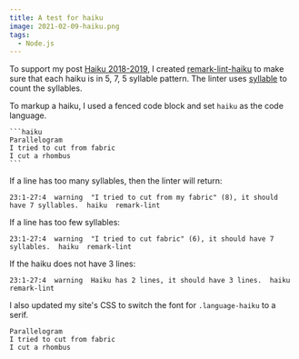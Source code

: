 ```yaml
---
title: A test for haiku
image: 2021-02-09-haiku.png
tags:
  - Node.js
---
```


To support my post [Haiku 2018-2019](/notes/haiku-a-day/), I created [remark-lint-haiku](https://github.com/katydecorah/remark-lint-haiku) to make sure that each haiku is in 5, 7, 5 syllable pattern. The linter uses [syllable](https://github.com/words/syllable) to count the syllables.

To markup a haiku, I used a fenced code block and set `haiku` as the code language.

````
```haiku
Parallelogram
I tried to cut from fabric
I cut a rhombus
```
````

If a line has too many syllables, then the linter will return:

```
23:1-27:4  warning  "I tried to cut from my fabric" (8), it should have 7 syllables.  haiku  remark-lint
```

If a line has too few syllables:

```
23:1-27:4  warning  "I tried to cut fabric" (6), it should have 7 syllables.  haiku  remark-lint
```

If the haiku does not have 3 lines:

```
23:1-27:4  warning  Haiku has 2 lines, it should have 3 lines.  haiku  remark-lint
```

I also updated my site's CSS to switch the font for `.language-haiku` to a serif.

```haiku
Parallelogram
I tried to cut from fabric
I cut a rhombus
```

